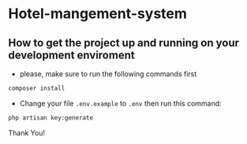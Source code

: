 # Hotel-mangement-system


## How to get the project up and running on your development enviroment

- please, make sure to run the following commands first

```sh
composer install
```

- Change your file `.env.example` to `.env` then run this command:

```sh
php artisan key:generate
```


Thank You!
